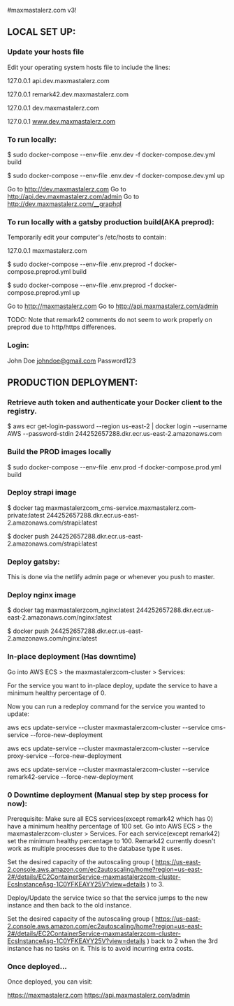#maxmastalerz.com v3!

## LOCAL SET UP:

### Update your hosts file

Edit your operating system hosts file to include the lines:

127.0.0.1       api.dev.maxmastalerz.com

127.0.0.1       remark42.dev.maxmastalerz.com

127.0.0.1       dev.maxmastalerz.com

127.0.0.1       www.dev.maxmastalerz.com

### To run locally:

$ sudo docker-compose --env-file .env.dev -f docker-compose.dev.yml build

$ sudo docker-compose --env-file .env.dev -f docker-compose.dev.yml up

Go to http://dev.maxmastalerz.com
Go to http://api.dev.maxmastalerz.com/admin
Go to http://dev.maxmastalerz.com/__graphql

### To run locally with a gatsby production build(AKA preprod):

Temporarily edit your computer's /etc/hosts to contain:

127.0.0.1       maxmastalerz.com

$ sudo docker-compose --env-file .env.preprod -f docker-compose.preprod.yml build

$ sudo docker-compose --env-file .env.preprod -f docker-compose.preprod.yml up

Go to http://maxmastalerz.com
Go to http://api.maxmastalerz.com/admin

TODO: Note that remark42 comments do not seem to work properly on preprod due to http/https differences.

### Login:

John Doe <johndoe@gmail.com> Password123

## PRODUCTION DEPLOYMENT:

### Retrieve auth token and authenticate your Docker client to the registry.

$ aws ecr get-login-password --region us-east-2 | docker login --username AWS --password-stdin 244252657288.dkr.ecr.us-east-2.amazonaws.com

### Build the PROD images locally

$ sudo docker-compose --env-file .env.prod -f docker-compose.prod.yml build

### Deploy strapi image

$ docker tag maxmastalerzcom_cms-service.maxmastalerz.com-private:latest 244252657288.dkr.ecr.us-east-2.amazonaws.com/strapi:latest

$ docker push 244252657288.dkr.ecr.us-east-2.amazonaws.com/strapi:latest

### Deploy gatsby:

This is done via the netlify admin page or whenever you push to master.

### Deploy nginx image

$ docker tag maxmastalerzcom_nginx:latest 244252657288.dkr.ecr.us-east-2.amazonaws.com/nginx:latest

$ docker push 244252657288.dkr.ecr.us-east-2.amazonaws.com/nginx:latest

### In-place deployment (Has downtime)

Go into AWS ECS > the maxmastalerzcom-cluster > Services:

For the service you want to in-place deploy, update the service to have a minimum healthy percentage of 0.

Now you can run a redeploy command for the service you wanted to update:

aws ecs update-service --cluster maxmastalerzcom-cluster --service cms-service --force-new-deployment

aws ecs update-service --cluster maxmastalerzcom-cluster --service proxy-service --force-new-deployment

aws ecs update-service --cluster maxmastalerzcom-cluster --service remark42-service --force-new-deployment

### 0 Downtime deployment (Manual step by step process for now):

Prerequisite: Make sure all ECS services(except remark42 which has 0) have a minimum healthy percentage of 100 set.
Go into AWS ECS > the maxmastalerzcom-cluster > Services. For each service(except remark42) set the minimum healthy percentage to 100.
Remark42 currently doesn't work as multiple processes due to the database type it uses.

Set the desired capacity of the autoscaling group ( https://us-east-2.console.aws.amazon.com/ec2autoscaling/home?region=us-east-2#/details/EC2ContainerService-maxmastalerzcom-cluster-EcsInstanceAsg-1C0YFKEAYY25V?view=details ) to 3.

Deploy/Update the service twice so that the service jumps to the new instance and then back to the old instance.

Set the desired capacity of the autoscaling group ( https://us-east-2.console.aws.amazon.com/ec2autoscaling/home?region=us-east-2#/details/EC2ContainerService-maxmastalerzcom-cluster-EcsInstanceAsg-1C0YFKEAYY25V?view=details ) back to 2 when the 3rd instance has no tasks on it. This is to avoid incurring extra costs.

### Once deployed...

Once deployed, you can visit:

https://maxmastalerz.com
https://api.maxmastalerz.com/admin
